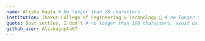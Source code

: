 ```yaml
---
name: Alisha Gupta # No longer than 28 characters
institution: Thakur College of Engineering & Technology 🚩 # no longer than 58 characters
quote: Dust settles, I don’t # no longer than 100 characters, avoid using quotes(") to guarantee the format remains the same.
github_user: Alishagupta07
---
```

